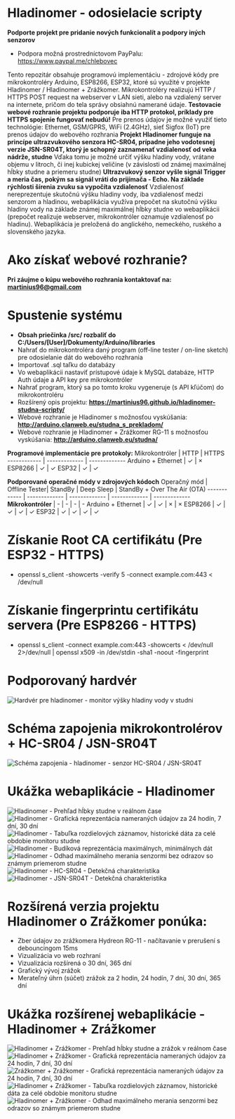 # Hladinomer - odosielacie scripty
**Podporte projekt pre pridanie nových funkcionalít a podpory iných senzorov**
* Podpora možná prostredníctovom PayPalu: https://www.paypal.me/chlebovec

Tento repozitár obsahuje programovú implementáciu - zdrojové kódy pre mikrokontroléry Arduino, ESP8266, ESP32, ktoré sú využité v projekte Hladinomer / Hladinomer + Zrážkomer. Mikrokontroléry realizujú HTTP / HTTPS POST request na webserver v LAN sieti, alebo na vzdialený server na internete, pričom do tela správy obsiahnú namerané údaje.
**Testovacie webové rozhranie projektu podporuje iba HTTP protokol, príklady pre HTTPS spojenie fungovať nebudú!**
Pre prenos údajov je možné využiť tieto technológie: Ethernet, GSM/GPRS, WiFi (2.4GHz), sieť Sigfox (IoT) pre prenos údajov do webového rozhrania
**Projekt Hladinomer funguje na princípe ultrazvukového senzora HC-SR04, prípadne jeho vodotesnej verzie JSN-SR04T, ktorý je schopný zaznamenať vzdialenosť od veka nádrže, studne**
Vďaka tomu je možné určiť výšku hladiny vody, vrátane objemu v litroch, či inej kubickej veličine (v závislosti od známej maximálnej hĺbky studne a priemeru studne)
**Ultrazvukový senzor vyšle signál Trigger a meria čas, pokým sa signál vráti do prijímača - Echo. Na základe rýchlosti šírenia zvuku sa vypočíta vzdialenosť**
Vzdialenosť nereprezentuje skutočnú výšku hladiny vody, iba vzdialenosť medzi senzorom a hladinou, webaplikácia využíva prepočet na skutočnú výšku hladiny vody na základe známej maximálnej hĺbky studne vo webaplikácii (prepočet realizuje webserver, mikrokontróler oznamuje vzdialenosť po hladinu).
Webaplikácia je preložená do anglického, nemeckého, ruského a slovenského jazyka.

# Ako získať webové rozhranie?
**Pri záujme o kúpu webového rozhrania kontaktovať na: martinius96@gmail.com**

# Spustenie systému
* **Obsah priečinka /src/ rozbaliť do C:/Users/[User]/Dokumenty/Arduino/libraries**
* Nahrať do mikrokontroléra daný program (off-line tester / on-line sketch) pre odosielanie dát do webového rozhrania
* Importovať .sql taľku do databázy
* Vo webaplikácii nastaviť prístupové údaje k MySQL databáze, HTTP Auth údaje a API key pre mikrokontróler
* Nahrať program, ktorý sa po tomto kroku vygeneruje (s API kľúčom) do mikrokontroléru
* Rozšírený opis projektu: **https://martinius96.github.io/hladinomer-studna-scripty/**
* Webové rozhranie je Hladinomer s možnosťou vyskúšania: **http://arduino.clanweb.eu/studna_s_prekladom/**
* Webové rozhranie je Hladinomer + Zrážkomer RG-11 s možnosťou vyskúšania: **http://arduino.clanweb.eu/studna/**

**Programové implementácie pre protokoly:**
Mikrokontróler | HTTP | HTTPS
------------ | ------------- | -------------
Arduino + Ethernet | ✓ | ×
ESP8266 | ✓ | ✓
ESP32 | ✓ | ✓

**Podporované operačné módy v zdrojových kódoch**
Operačný mód | Offline Tester| StandBy | Deep Sleep | StandBy + Over The Air (OTA)
------------ | ------------- | ------------- | ------------- | -------------
**Mikrokontróler** | - | - | - | -
Arduino + Ethernet | ✓ | ✓ | × | ×
ESP8266 | ✓ | ✓ | ✓ | ✓
ESP32 | ✓ | ✓ | ✓ | ✓

# Získanie Root CA certifikátu (Pre ESP32 - HTTPS)
* openssl s_client -showcerts -verify 5 -connect example.com:443 < /dev/null
# Získanie fingerprintu certifikátu servera (Pre ESP8266 - HTTPS)
* openssl s_client -connect example.com:443 -showcerts < /dev/null 2>/dev/null   | openssl x509 -in /dev/stdin -sha1 -noout -fingerprint

# Podporovaný hardvér
![Hardvér pre hladinomer - monitor výšky hladiny vody v studni](https://i.imgur.com/RqUwKbw.jpg)
# Schéma zapojenia mikrokontrolérov + HC-SR04 / JSN-SR04T
![Schéma zapojenia - hladinomer - senzor HC-SR04 / JSN-SR04T](https://i.imgur.com/O7QYERr.png)
# Ukážka webaplikácie - Hladinomer
![Hladinomer - Prehľad hĺbky studne v reálnom čase](https://i.imgur.com/bUifgSE.png)
![Hladinomer - Grafická reprezentácia nameraných údajov za 24 hodín, 7 dní, 30 dní](https://i.imgur.com/2FfyDiw.png)
![Hladinomer - Tabuľka rozdielových záznamov, historické dáta za celé obdobie monitoru studne](https://i.imgur.com/Oxar3HS.png)
![Hladinomer - Budíková reprezentácia maximálnych, minimálnych dát](https://i.imgur.com/V1fQsq5.jpg)
![Hladinomer - Odhad maximálneho merania senzormi bez odrazov so známym priemerom studne](https://i.imgur.com/XL7ohx3.png)
![Hladinomer - HC-SR04 - Detekčná charakteristika](https://i.imgur.com/iNdrwh1.png)
![Hladinomer - JSN-SR04T - Detekčná charakteristika](https://i.imgur.com/LKIuhJd.png)

# Rozšírená verzia projektu Hladinomer o Zrážkomer ponúka:
* Zber údajov zo zrážkomera Hydreon RG-11 - načítavanie v prerušení s debouncingom 15ms
* Vizualizácia vo web rozhraní
* Vizualizácia rozšírená o 30 dní, 365 dní
* Grafický vývoj zrážok
* Merateľný úhrn (súčet) zrážok za 2 hodin, 24 hodín, 7 dní, 30 dní, 365 dní

# Ukážka rozšírenej webaplikácie - Hladinomer + Zrážkomer
![Hladinomer + Zrážkomer - Prehľad hĺbky studne a zrážok v reálnom čase](https://i.imgur.com/AQI6Zz2.png)
![Hladinomer + Zrážkomer - Grafická reprezentácia nameraných údajov za 24 hodín, 7 dní, 30 dní](https://i.imgur.com/HjrBQTO.png)
![Zrážkomer + Zrážkomer - Grafická reprezentácia nameraných údajov za 24 hodín, 7 dní, 30 dní](https://i.imgur.com/HadPs1L.png)
![Hladinomer + Zrážkomer - Tabuľka rozdielových záznamov, historické dáta za celé obdobie monitoru studne](https://i.imgur.com/NAL0cNG.png)
![Hladinomer + Zrážkomer - Odhad maximálneho merania senzormi bez odrazov so známym priemerom studne](https://i.imgur.com/svIAGZb.png)
